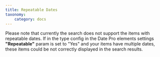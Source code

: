 ```yaml
---
title: Repeatable Dates
taxonomy:
    category: docs
---
```


Please note that currently the search does not support the items with repeatable dates. If in the type config in the Date Pro elements settings **"Repeatable"** param is set to "Yes" and your items have multiple dates, these items could be not correctly displayed in the search results.